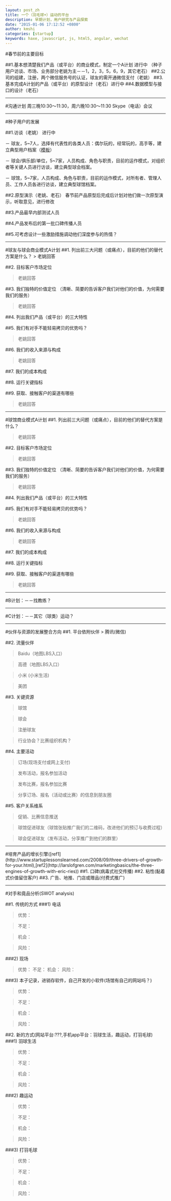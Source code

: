 ```yaml
---
layout: post_zh
title: 一个（羽毛球+）运动的平台
description: 早期计划，用户研究与产品探索
date: "2015-01-06 17:12:52 +0800"
author: kmshi
categories: [startup]
keywords: haxe, javascript, js, html5, angular, wechat
---
```


#春节前的主要目标

##1.基本想清楚我们产品（或平台）的商业模式，制定一个A计划 <span class="bg-primary">进行中</span>
（种子用户访谈、市场、业务部分老姚为主－－1，2，3，5，6，9，其它老石）
##2.公司的组建，注册，两个微信服务号的认证，球友的需开通微信支付（老姚）
##3.基本完成A计划的产品（或平台）的原型设计（老石）<span class="bg-primary">进行中</span>
##4.数据模型与接口的设计（老石）

<hr/>

#沟通计划
周三晚10:30～11:30，周六晚10:30～11:30 Skype（电话）会议

<hr/>
#种子用户的发展

##1.访谈（老姚）  <span class="bg-primary">进行中</span>

－ 球友，5~7人，选择有代表性的各类人员：偶尔玩的，经常玩的，高手等，建立典型用户档案（[模板](http://www.haxejs.com/ppts/201004%20%E4%BA%BA%E7%89%A9%E8%A7%92%E8%89%B2%EF%BC%88Persona%EF%BC%89%E5%AE%9E%E4%BE%8B.docx)）

－ 球会/俱乐部/单位，5~7家，人员构成、角色与职责，目前的运作模式，对组织者等关键人员进行访谈，建立典型球会档案。

－ 球馆，5~7家，人员构成、角色与职责，目前的运作模式，对所有者、管理人员、工作人员各进行访谈，建立典型球馆档案。

##2.原型演示（老姚、老石）
春节前产品原型后完成后计划对他们做一次原型演示，听取意见，进行修改

##3.产品最早内部测试人员

##4.产品发布后的第一批口碑传播人员

##5.可考虑设计一些激励措施调动他们深度参与的热情？

<hr/>
#球友与球会商业模式A计划
##1. 列出前三大问题（或痛点），目前的他们的替代方案是什么？
> 老姚回答

##2. 目标客户市场定位
> 老姚回答

##3. 我们独特的价值定位
（清晰、简要的告诉客户我们对他们的价值，为何需要我们的服务）
> 老姚回答

##4. 列出我们产品（或平台）的三大特性
> 

##5. 我们有对手不能轻易拷贝的优势吗？
> 老姚回答

##6. 我们的收入来源与构成
> 老姚回答

##7. 我们的成本构成
> 

##8. 运行关键指标
> 

##9. 获取、接触客户的渠道有哪些
> 老姚回答

<hr/>

#球馆商业模式A计划
##1. 列出前三大问题（或痛点），目前的他们的替代方案是什么？
> 老姚回答

##2. 目标客户市场定位
> 老姚回答

##3. 我们独特的价值定位
（清晰、简要的告诉客户我们对他们的价值，为何需要我们的服务）
> 老姚回答

##4. 列出我们产品（或平台）的三大特性
> 

##5. 我们有对手不能轻易拷贝的优势吗？
> 老姚回答

##6. 我们的收入来源与构成
> 老姚回答

##7. 我们的成本构成
> 

##8. 运行关键指标
> 

##9. 获取、接触客户的渠道有哪些
> 老姚回答

<hr/>
#B计划：－－找教练？

<hr/>
#C计划：－－其它（球类）运动？

<hr/>
#伙伴与资源的发展整合方向
##1. 平台依附伙伴
> 腾讯(微信)

##2. 流量伙伴
> Baidu（地图LBS入口）

> 高德（地图LBS入口）

> 小米 (小米生活)

> 美团


##3. 关键资源
> 球馆

> 球会

> 注册球友

> 行业协会？比赛组织机构？

##4. 主要活动
> 订场(现场支付或网上支付)

> 发布活动，报名参加活动

> 发布比赛，报名参加比赛

> 分享订场、报名（活动或比赛）的信息到朋友圈

##5. 客户关系维系
> 促销、比赛信息推送

> 球馆促进球友（球馆张贴推广我们的二维码，改进他们的预订与收费过程）

> 球会促进球友（发布活动，分享推广到他们的群里）

<hr/>
#培育产品的增长引擎([ref1](http://www.startuplessonslearned.com/2008/09/three-drivers-of-growth-for-your.html),[ref2](http://larslofgren.com/marketingbasics/the-three-engines-of-growth-with-eric-ries))
##1. 口碑(病毒式社交传播)
##2. 粘性(黏着式价值留住客户)
##3. 广告、地推、门店或赠品(付费式推广)

<hr/>
#对手和竟品分析(SWOT analysis)

##1. 传统的方式
###1) 电话
> 优势：

> 不足：

> 机会：

> 风险：

###2) 现场
> 优势：
> 不足：
> 机会：
> 风险：

###3) 本子记录，进销存软件，自己开发的小软件(场馆有自己的网站吗？)
> 优势：

> 不足：

> 机会：

> 风险：

##2. 新的方式(网站平台:???,手机app平台：羽球生活，趣运动，打羽毛球)
###1)  羽球生活
> 优势：

> 不足：

> 机会：

> 风险：

###2)  趣运动
> 优势：

> 不足：

> 机会：

> 风险：

###3)  打羽毛球
> 优势：

> 不足：

> 机会：

> 风险：